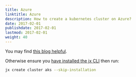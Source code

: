 ```yaml
---
title: Azure
linktitle: Azure
description: How to create a kubernetes cluster on Azure?
date: 2017-02-01
publishdate: 2017-02-01
lastmod: 2017-02-01
weight: 40
---
```


You may find [this blog helpful](https://cloudblogs.microsoft.com/opensource/2019/03/06/jenkins-x-azure-kubernetes-service-setup/).


Otherwise ensure you [have installed the jx CLI](/docs/getting-started/setup/install/) then run:

```sh
jx create cluster aks --skip-installation
```